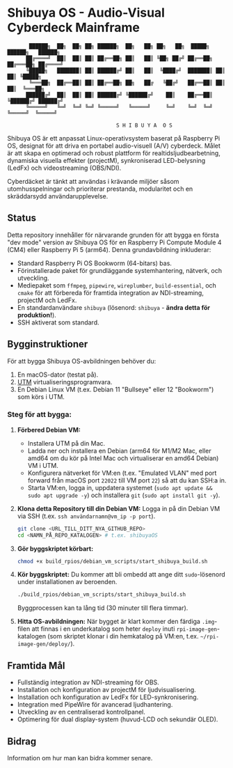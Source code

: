 # Shibuya OS - Audio-Visual Cyberdeck Mainframe

           ██████╗  ██╗  ██╗ ██╗ ██████╗  ██╗   ██╗ ██╗   ██╗  █████╗   ██████╗   ██████╗   
          ██╔════╝  ██║  ██║ ██║ ██╔══██╗ ██║   ██║ ╚██╗ ██╔╝ ██╔══██╗ ██╔═══██╗ ██╔════╝   
          ╚█████╗   ███████║ ██║ ██████╔╝ ██║   ██║  ╚████╔╝  ███████║ ██║   ██║ ╚█████╗    
           ╚═══██╗  ██╔══██║ ██║ ██╔══██╗ ██╗   ██╔   ╚██╔╝   ██╔══██║ ██║   ██║  ╚═══██╗   
          ██████╔╝  ██║  ██║ ██║ ██████╔╝ ╚██████╔╝    ██║    ██╔══██║ ╚██████╔╝ ██████╔╝   
          ╚═════╝   ╚═╝  ╚═╝ ╚═╝ ╚═════╝   ╚═════╝     ╚═╝    ╚═╝  ╚═╝  ╚═════╝  ╚═════╝    
                                                                                             
                                       S H I B U Y A  O S                             


Shibuya OS är ett anpassat Linux-operativsystem baserat på Raspberry Pi OS, designat för att driva en portabel audio-visuell (A/V) cyberdeck. Målet är att skapa en optimerad och robust plattform för realtidsljudbearbetning, dynamiska visuella effekter (projectM), synkroniserad LED-belysning (LedFx) och videostreaming (OBS/NDI).

Cyberdäcket är tänkt att användas i krävande miljöer såsom utomhusspelningar och prioriterar prestanda, modularitet och en skräddarsydd användarupplevelse.

## Status

Detta repository innehåller för närvarande grunden för att bygga en första "dev mode" version av Shibuya OS för en Raspberry Pi Compute Module 4 (CM4) eller Raspberry Pi 5 (arm64). Denna grundavbildning inkluderar:
*   Standard Raspberry Pi OS Bookworm (64-bitars) bas.
*   Förinstallerade paket för grundläggande systemhantering, nätverk, och utveckling.
*   Mediepaket som `ffmpeg`, `pipewire`, `wireplumber`, `build-essential`, och `cmake` för att förbereda för framtida integration av NDI-streaming, projectM och LedFx.
*   En standardanvändare `shibuya` (lösenord: `shibuya` - **ändra detta för produktion!**).
*   SSH aktiverat som standard.

## Bygginstruktioner

För att bygga Shibuya OS-avbildningen behöver du:
1.  En macOS-dator (testat på).
2.  [UTM](https://mac.getutm.app/) virtualiseringsprogramvara.
3.  En Debian Linux VM (t.ex. Debian 11 "Bullseye" eller 12 "Bookworm") som körs i UTM.

### Steg för att bygga:

1.  **Förbered Debian VM:**
    *   Installera UTM på din Mac.
    *   Ladda ner och installera en Debian (arm64 för M1/M2 Mac, eller amd64 om du kör på Intel Mac och virtualiserar en amd64 Debian) VM i UTM.
    *   Konfigurera nätverket för VM:en (t.ex. "Emulated VLAN" med port forward från macOS port `22022` till VM port `22`) så att du kan SSH:a in.
    *   Starta VM:en, logga in, uppdatera systemet (`sudo apt update && sudo apt upgrade -y`) och installera `git` (`sudo apt install git -y`).

2.  **Klona detta Repository till din Debian VM:**
    Logga in på din Debian VM via SSH (t.ex. `ssh användarnamn@vm_ip -p port`).
    ```bash
    git clone <URL_TILL_DITT_NYA_GITHUB_REPO>
    cd <NAMN_PÅ_REPO_KATALOGEN> # t.ex. shibuyaOS
    ```

3.  **Gör byggskriptet körbart:**
    ```bash
    chmod +x build_rpios/debian_vm_scripts/start_shibuya_build.sh
    ```

4.  **Kör byggskriptet:**
    Du kommer att bli ombedd att ange ditt `sudo`-lösenord under installationen av beroenden.
    ```bash
    ./build_rpios/debian_vm_scripts/start_shibuya_build.sh
    ```
    Byggprocessen kan ta lång tid (30 minuter till flera timmar).

5.  **Hitta OS-avbildningen:**
    När bygget är klart kommer den färdiga `.img`-filen att finnas i en underkatalog som heter `deploy` inuti `rpi-image-gen`-katalogen (som skriptet klonar i din hemkatalog på VM:en, t.ex. `~/rpi-image-gen/deploy/`).

## Framtida Mål

*   Fullständig integration av NDI-streaming för OBS.
*   Installation och konfiguration av projectM för ljudvisualisering.
*   Installation och konfiguration av LedFx för LED-synkronisering.
*   Integration med PipeWire för avancerad ljudhantering.
*   Utveckling av en centraliserad kontrollpanel.
*   Optimering för dual display-system (huvud-LCD och sekundär OLED).

## Bidrag

Information om hur man kan bidra kommer senare. 